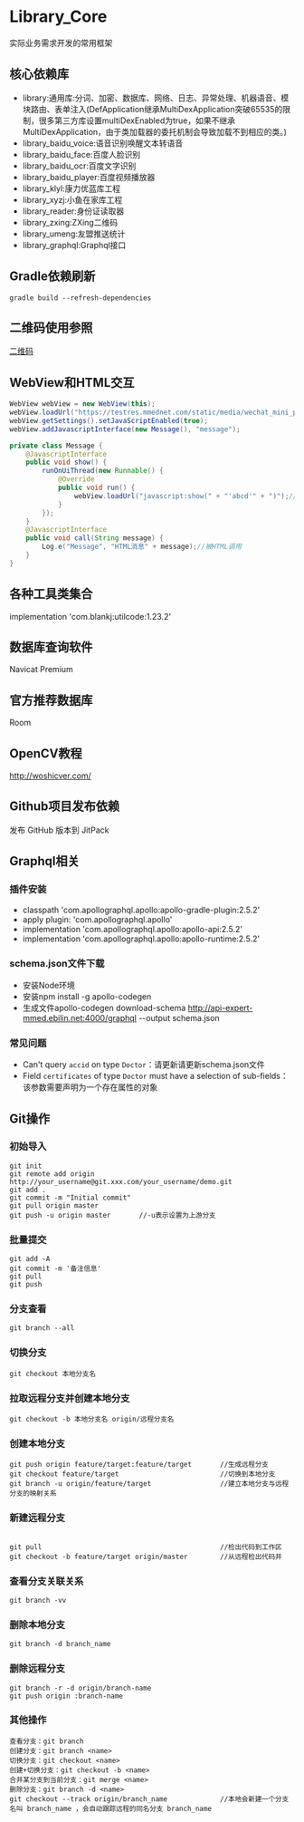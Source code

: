 # Library_Core

实际业务需求开发的常用框架

## 核心依赖库

* library:通用库:分词、加密、数据库、网络、日志、异常处理、机器语音、模块路由、表单注入(DefApplication继承MultiDexApplication突破65535的限制，很多第三方库设置multiDexEnabled为true，如果不继承MultiDexApplication，由于类加载器的委托机制会导致加载不到相应的类。)
* library_baidu_voice:语音识别唤醒文本转语音
* library_baidu_face:百度人脸识别
* library_baidu_ocr:百度文字识别
* library_baidu_player:百度视频播放器
* library_klyl:康力优蓝库工程
* library_xyzj:小鱼在家库工程
* library_reader:身份证读取器
* library_zxing:ZXing二维码
* library_umeng:友盟推送统计
* library_graphql:Graphql接口

## Gradle依赖刷新

```
gradle build --refresh-dependencies
```

## 二维码使用参照

[二维码](https://github.com/yuzhiqiang1993/zxing/releases)

## WebView和HTML交互

```java
WebView webView = new WebView(this);
webView.loadUrl("https://testres.mmednet.com/static/media/wechat_mini_pgm/html/middle.html");
webView.getSettings().setJavaScriptEnabled(true);
webView.addJavascriptInterface(new Message(), "message");

private class Message {
    @JavascriptInterface
    public void show() {
        runOnUiThread(new Runnable() {
            @Override
            public void run() {
                webView.loadUrl("javascript:show(" + "'abcd'" + ")");//调用HTML方法
            }
        });
    }
    @JavascriptInterface
    public void call(String message) {
        Log.e("Message", "HTML消息" + message);//被HTML调用
    }
}
```

## 各种工具类集合
implementation 'com.blankj:utilcode:1.23.2'

## 数据库查询软件
Navicat Premium

## 官方推荐数据库
Room

## OpenCV教程
http://woshicver.com/

## Github项目发布依赖
发布 GitHub 版本到 JitPack

## Graphql相关

### 插件安装

* classpath 'com.apollographql.apollo:apollo-gradle-plugin:2.5.2'
* apply plugin: 'com.apollographql.apollo'
* implementation 'com.apollographql.apollo:apollo-api:2.5.2'
* implementation 'com.apollographql.apollo:apollo-runtime:2.5.2'

### schema.json文件下载

* 安装Node环境
* 安装npm install -g apollo-codegen
* 生成文件apollo-codegen download-schema http://api-expert-mmed.ebilin.net:4000/graphql --output schema.json

### 常见问题

* Can't query `accid` on type `Doctor`：请更新请更新schema.json文件
* Field `certificates` of type `Doctor` must have a selection of sub-fields：该参数需要声明为一个存在属性的对象

## Git操作

### 初始导入

```
git init
git remote add origin http://your_username@git.xxx.com/your_username/demo.git
git add .
git commit -m "Initial commit"
git pull origin master
git push -u origin master		//-u表示设置为上游分支
```

### 批量提交

```
git add -A
git commit -m '备注信息'
git pull
git push
```

### 分支查看

```
git branch --all
```

### 切换分支

```
git checkout 本地分支名
```

### 拉取远程分支并创建本地分支

```
git checkout -b 本地分支名 origin/远程分支名
```

### 创建本地分支

```
git push origin feature/target:feature/target		//生成远程分支
git checkout feature/target				            //切换到本地分支
git branch -u origin/feature/target			        //建立本地分支与远程分支的映射关系
```

### 新建远程分支
```

git pull						                    //检出代码到工作区
git checkout -b feature/target origin/master 		//从远程检出代码并
```

### 查看分支关联关系

```
git branch -vv
```

### 删除本地分支

```
git branch -d branch_name
```

### 删除远程分支

```
git branch -r -d origin/branch-name
git push origin :branch-name
```

### 其他操作

```
查看分支：git branch
创建分支：git branch <name>
切换分支：git checkout <name>
创建+切换分支：git checkout -b <name>
合并某分支到当前分支：git merge <name>
删除分支：git branch -d <name>
git checkout --track origin/branch_name             //本地会新建一个分支名叫 branch_name ，会自动跟踪远程的同名分支 branch_name
```

